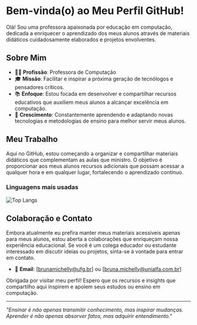 # Bem-vinda(o) ao Meu Perfil GitHub!

Olá! Sou uma professora apaixonada por educação em computação, dedicada a enriquecer o aprendizado dos meus alunos através de materiais didáticos cuidadosamente elaborados e projetos envolventes. 

## Sobre Mim

- 👩‍🏫 **Profissão**: Professora de Computação
- 🎓 **Missão**: Facilitar e inspirar a próxima geração de tecnólogos e pensadores críticos.
- 📚 **Enfoque**: Estou focada em desenvolver e compartilhar recursos educativos que auxiliem meus alunos a alcançar excelência em computação.
- 🌱 **Crescimento**: Constantemente aprendendo e adaptando novas tecnologias e metodologias de ensino para melhor servir meus alunos.

## Meu Trabalho

Aqui no GitHub, estou começando a organizar e compartilhar materiais didáticos que complementam as aulas que ministro. O objetivo é proporcionar aos meus alunos recursos adicionais que possam acessar a qualquer hora e em qualquer lugar, fortalecendo o aprendizado contínuo.

### Linguagens mais usadas

![Top Langs](https://github-readme-stats.vercel.app/api/top-langs/?username=brunamichellyos&layout=compact)


## Colaboração e Contato

Embora atualmente eu prefira manter meus materiais acessíveis apenas para meus alunos, estou aberta a colaborações que enriqueçam nossa experiência educacional. Se você é um colega educador ou estudante interessado em discutir ideias ou projetos, sinta-se à vontade para entrar em contato.

- 📧 **Email**: [brunamichelly@ufg.br] ou [bruna.michelly@unialfa.com.br]

Obrigada por visitar meu perfil! Espero que os recursos e insights que compartilho aqui inspirem e apoiem seus estudos ou ensino em computação.

---

_"Ensinar é não apenas transmitir conhecimento, mas inspirar mudanças. Aprender é não apenas absorver fatos, mas adquirir entendimento."_


